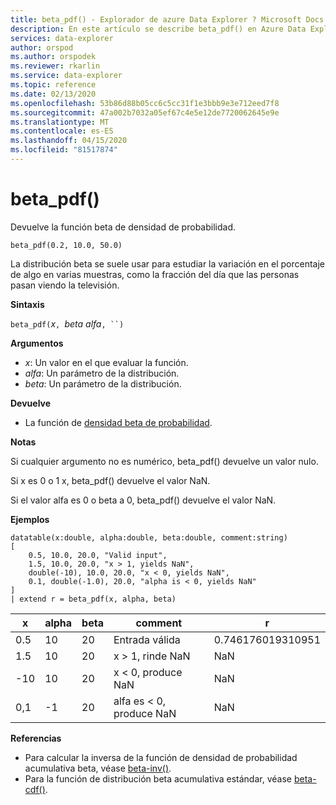 ```yaml
---
title: beta_pdf() - Explorador de azure Data Explorer ? Microsoft Docs
description: En este artículo se describe beta_pdf() en Azure Data Explorer.
services: data-explorer
author: orspod
ms.author: orspodek
ms.reviewer: rkarlin
ms.service: data-explorer
ms.topic: reference
ms.date: 02/13/2020
ms.openlocfilehash: 53b86d88b05cc6c5cc31f1e3bbb9e3e712eed7f8
ms.sourcegitcommit: 47a002b7032a05ef67c4e5e12de7720062645e9e
ms.translationtype: MT
ms.contentlocale: es-ES
ms.lasthandoff: 04/15/2020
ms.locfileid: "81517874"
---
```

# <a name="beta_pdf"></a>beta_pdf()

Devuelve la función beta de densidad de probabilidad.

```kusto
beta_pdf(0.2, 10.0, 50.0)
```

La distribución beta se suele usar para estudiar la variación en el porcentaje de algo en varias muestras, como la fracción del día que las personas pasan viendo la televisión.

**Sintaxis**

`beta_pdf(`*x*`, `*beta* *alfa*`, ``)`

**Argumentos**

* *x*: Un valor en el que evaluar la función.
* *alfa*: Un parámetro de la distribución.
* *beta*: Un parámetro de la distribución.

**Devuelve**

* La función de [densidad beta de probabilidad](https://en.wikipedia.org/wiki/Beta_distribution#Probability_density_function).

**Notas**

Si cualquier argumento no es numérico, beta_pdf() devuelve un valor nulo.

Si x es 0 o 1 x, beta_pdf() devuelve el valor NaN.

Si el valor alfa es 0 o beta a 0, beta_pdf() devuelve el valor NaN.

**Ejemplos**

```kusto
datatable(x:double, alpha:double, beta:double, comment:string)
[
    0.5, 10.0, 20.0, "Valid input",
    1.5, 10.0, 20.0, "x > 1, yields NaN",
    double(-10), 10.0, 20.0, "x < 0, yields NaN",
    0.1, double(-1.0), 20.0, "alpha is < 0, yields NaN"
]
| extend r = beta_pdf(x, alpha, beta)
```

|x|alpha|beta|comment|r|
|---|---|---|---|---|
|0.5|10|20|Entrada válida|0.746176019310951|
|1.5|10|20|x > 1, rinde NaN|NaN|
|-10|10|20|x < 0, produce NaN|NaN|
|0,1|-1|20|alfa es < 0, produce NaN|NaN|

**Referencias**

* Para calcular la inversa de la función de densidad de probabilidad acumulativa beta, véase [beta-inv()](./beta-invfunction.md).
* Para la función de distribución beta acumulativa estándar, véase [beta-cdf()](./beta-cdffunction.md).